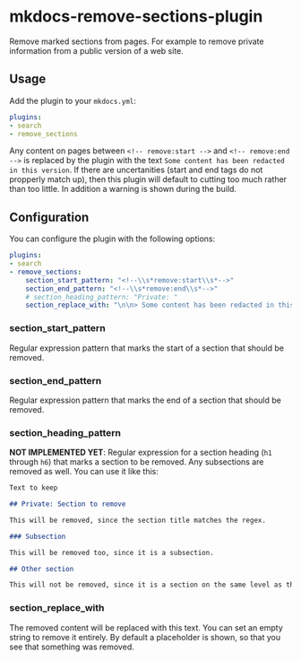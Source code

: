 # mkdocs-remove-sections-plugin

Remove marked sections from pages.
For example to remove private information from a public version of a web site.

## Usage

Add the plugin to your `mkdocs.yml`:
```yaml
plugins:
- search
- remove_sections
```

Any content on pages between `<!-- remove:start -->` and `<!-- remove:end -->` is replaced by the plugin with the text `Some content has been redacted in this version`.
If there are uncertanities (start and end tags do not propperly match up), then this plugin will default to cutting too much rather than too little.
In addition a warning is shown during the build.

## Configuration

You can configure the plugin with the following options:
```yaml
plugins:
- search
- remove_sections:
    section_start_pattern: "<!--\\s*remove:start\\s*-->"
    section_end_pattern: "<!--\\s*remove:end\\s*-->"
    # section_heading_pattern: "Private: "
    section_replace_with: "\n\n> Some content has been redacted in this version.\n\n"
```

### section_start_pattern

Regular expression pattern that marks the start of a section that should be removed.

### section_end_pattern

Regular expression pattern that marks the end of a section that should be removed.

### section_heading_pattern

**NOT IMPLEMENTED YET**: Regular expression for a section heading (`h1` through `h6`) that marks a section to be removed.
Any subsections are removed as well.
You can use it like this:
```markdown
Text to keep

## Private: Section to remove

This will be removed, since the section title matches the regex.

### Subsection

This will be removed too, since it is a subsection.

## Other section

This will not be removed, since it is a section on the same level as the removed section (not a child).
```

### section_replace_with

The removed content will be replaced with this text.
You can set an empty string to remove it entirely.
By default a placeholder is shown, so that you see that something was removed.

